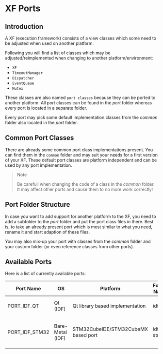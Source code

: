 # XF Ports

## Introduction
A XF (execution framework) consists of a view classes which some need to be adjusted
when used on another platform.

Following you will find a list of classes which may be adjusted/reimplemented when
changing to another platform/environment:
 - `XF`
 - `TimeoutManager`
 - `Dispatcher`
 - `EventQueue`
 - `Mutex`

These classes are also named `port classes` because they can be ported to another
platform. All port classes can be found in the _port_ folder whereas every port is
located in a separate folder.

Every port may pick some default implementation classes from the _common_ folder
also located in the _port_ folder.

## Common Port Classes
There are already some common port class implementations present. You can find
them in the `common` folder and may suit your needs for a first version
of your XF. These default port classes are platform independent and can be 
used by any port implementation.

> Note
> 
> Be carefull when changing the code of a class in the _common_ folder. It may
> affect other ports and cause them to no more work correctly!

## Port Folder Structure
In case you want to add support for another platform to the XF, you need to add a
subfolder to the _port_ folder and put the port class files in there. Best is, to
take an already present port which is most similar to what you need, rename it and
start adaption of these files.

You may also mix-up your port with classes from the _common_ folder and your custom
folder (or even reference classes from other ports).

## Available Ports

Here is a list of currently available ports:

| Port Name | OS | Platform | Folder Name | Description |
|--|--|--|--|--|
| PORT_IDF_QT | Qt (IDF) | Qt library based implementation | idf-qt | XF support for macOS, Linux and Windows |
| PORT_IDF_STM32 | Bare-Metal (IDF) | STM32CubeIDE/STM32CubeMX based port | idf-stm32 | XF for ARM Cortex based microcontrollers from STMicroelectronics |

